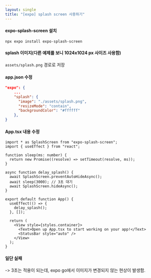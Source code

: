 ```yaml
---
layout: single
title: "[expo] splash screen 사용하기"
---
```


#### expo-splash-screen 설치

```
npx expo install expo-splash-screen
```

#### splash 이미지(다른 예제를 보니 1024x1024 px 사이즈 사용함)

`assets/splash.png` 경로로 저장

#### app.json 수정

```json
"expo": {
    ...
    "splash": {
      "image": "./assets/splash.png",
      "resizeMode": "contain",
      "backgroundColor": "#ffffff"
    },
}
```

#### App.tsx 내용 수정

```
import * as SplashScreen from "expo-splash-screen";
import { useEffect } from "react";

function sleep(ms: number) {
  return new Promise((resolve) => setTimeout(resolve, ms));
}

async function delay_splash() {
  await SplashScreen.preventAutoHideAsync();
  await sleep(3000); // 3초 대기
  await SplashScreen.hideAsync();
}

export default function App() {
  useEffect(() => {
    delay_splash();
  }, []);

  return (
    <View style={styles.container}>
      <Text>Open up App.tsx to start working on your app!</Text>
      <StatusBar style="auto" />
    </View>
  );
}
```

#### 일단 실패
-> 3초는 적용이 되는데, expo go에서 이미지가 변경되지 않는 현상이 발생함.
